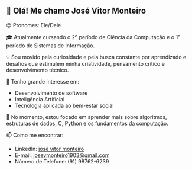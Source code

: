 ## 👋 Olá! Me chamo José Vitor Monteiro

😊 Pronomes: Ele/Dele

🎓 Atualmente cursando o 2º período de Ciência da Computação e o 1º período de Sistemas de Informação.

💡 Sou movido pela curiosidade e pela busca constante por aprendizado e desafios que estimulem minha criatividade, pensamento crítico e desenvolvimento técnico.

🚀 Tenho grande interesse em:
- Desenvolvimento de software
- Inteligência Artificial
- Tecnologia aplicada ao bem-estar social

🌱 No momento, estou focado em aprender mais sobre algoritmos, estruturas de dados, C, Python e os fundamentos da computação.

📫 Como me encontrar:
- LinkedIn: [josé vitor monteiro](https://www.linkedin.com/in/jos%C3%A9-vitor-monteiro-1189a7365/)
- E-mail: josevmonteiro1903@gmail.com
- Número de Telefone: (91) 98762-6239
